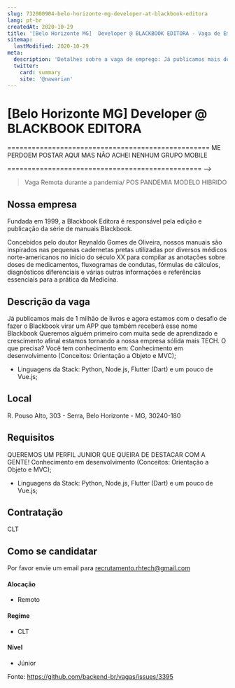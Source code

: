 ```yaml
---
slug: 732000904-belo-horizonte-mg-developer-at-blackbook-editora
lang: pt-br
createdAt: 2020-10-29
title: '[Belo Horizonte MG]  Developer @ BLACKBOOK EDITORA - Vaga de Emprego'
sitemap:
  lastModified: 2020-10-29
meta:
  description: 'Detalhes sobre a vaga de emprego: Já publicamos mais de 1 milhão de livros e agora estamos com o desafio de fazer o Blackbook virar um APP que também receberá esse nome Blackbook Queremos alguém primeiro com muita sede de aprendizado e crescimento afinal estamos tornando a nossa empresa sólida mais TECH. O que precisa? Você tem conhecimento em: Conhecimento em desenvolvimento (Conceitos: Orientação a Objeto e MVC); - Linguagens da Stack: Python, Node.js, Flutter (Dart) e um pouco de Vue.js;'
  twitter:
    card: summary
    site: '@nawarian'
---
```


# [Belo Horizonte MG]  Developer @ BLACKBOOK EDITORA


==================================================
ME PERDOEM POSTAR AQUI MAS NÃO ACHEI NENHUM GRUPO MOBILE

================================================
-->
> Vaga Remota durante a pandemia/ POS PANDEMIA MODELO HIBRIDO

## Nossa empresa

Fundada em 1999, a Blackbook Editora é responsável pela edição e publicação da série de manuais Blackbook.

Concebidos pelo doutor Reynaldo Gomes de Oliveira, nossos manuais são inspirados nas pequenas cadernetas pretas utilizadas por diversos médicos norte-americanos no início do século XX para compilar as anotações sobre doses de medicamentos, fluxogramas de condutas, fórmulas de cálculos, diagnósticos diferenciais e várias outras informações e referências essenciais para a prática da Medicina.

## Descrição da vaga

Já publicamos mais de 1 milhão de livros e agora estamos com o desafio de fazer o Blackbook virar um APP que também receberá esse nome Blackbook
Queremos alguém primeiro com muita sede de aprendizado e crescimento afinal estamos tornando a nossa empresa sólida mais TECH. 
O que precisa? Você tem conhecimento em:
 Conhecimento em desenvolvimento (Conceitos: Orientação a Objeto e MVC);
- Linguagens da Stack: Python, Node.js, Flutter (Dart) e um pouco de Vue.js;


## Local

R. Pouso Alto, 303 - Serra, Belo Horizonte - MG, 30240-180

## Requisitos

QUEREMOS UM PERFIL JUNIOR QUE QUEIRA DE DESTACAR COM A GENTE!
 Conhecimento em desenvolvimento (Conceitos: Orientação a Objeto e MVC);
- Linguagens da Stack: Python, Node.js, Flutter (Dart) e um pouco de Vue.js;


## Contratação

CLT

## Como se candidatar

Por favor envie um email para recrutamento.rhtech@gmail.com

#### Alocação
- Remoto

#### Regime
- CLT

#### Nível
- Júnior




Fonte: https://github.com/backend-br/vagas/issues/3395